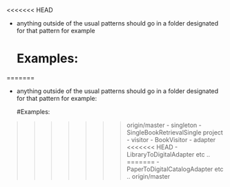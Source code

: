 <<<<<<< HEAD
- anything outside of the usual patterns should go in a folder designated for that pattern for example
    # Examples:
=======
- anything outside of the usual patterns should go in a folder designated for that pattern for example:

    #Examples:
>>>>>>> origin/master
    - singleton
        - SingleBookRetrievalSingle project
    - visitor
        - BookVisitor
    - adapter
<<<<<<< HEAD
        - LibraryToDigitalAdapter
    etc ..
=======
        - PaperToDigitalCatalogAdapter
    etc ..
>>>>>>> origin/master
